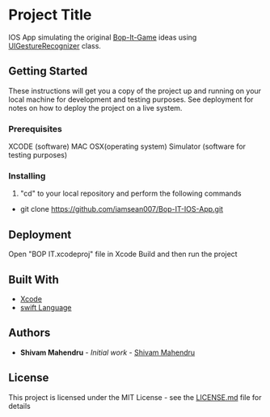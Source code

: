 # Project Title

IOS App simulating the original [Bop-It-Game](https://en.wikipedia.org/wiki/Bop_It) ideas using [UIGestureRecognizer](https://developer.apple.com/documentation/uikit/uigesturerecognizer) class.

## Getting Started

These instructions will get you a copy of the project up and running on your local machine for development and testing purposes. See deployment for notes on how to deploy the project on a live system.

### Prerequisites

XCODE (software)
MAC OSX(operating system)
Simulator (software for testing purposes)

### Installing

1. "cd" to your local repository and perform the following commands
 - git clone https://github.com/iamsean007/Bop-IT-IOS-App.git


## Deployment

Open "BOP IT.xcodeproj" file in Xcode
Build and then run the project

## Built With

* [Xcode](https://developer.apple.com/xcode/) 
* [swift Language](https://developer.apple.com/swift/)

## Authors

* **Shivam Mahendru** - *Initial work* - [Shivam Mahendru](https://github.com/iamsean007/)

## License

This project is licensed under the MIT License - see the [LICENSE.md](LICENSE.md) file for details

